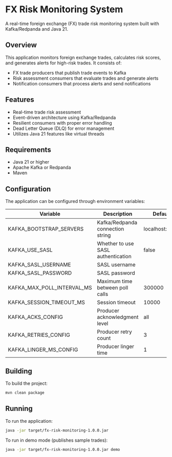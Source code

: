 # FX Risk Monitoring System

A real-time foreign exchange (FX) trade risk monitoring system built with Kafka/Redpanda and Java 21.

## Overview

This application monitors foreign exchange trades, calculates risk scores, and generates alerts for high-risk trades. It consists of:

- FX trade producers that publish trade events to Kafka
- Risk assessment consumers that evaluate trades and generate alerts
- Notification consumers that process alerts and send notifications

## Features

- Real-time trade risk assessment
- Event-driven architecture using Kafka/Redpanda
- Resilient consumers with proper error handling
- Dead Letter Queue (DLQ) for error management
- Utilizes Java 21 features like virtual threads

## Requirements

- Java 21 or higher
- Apache Kafka or Redpanda
- Maven

## Configuration

The application can be configured through environment variables:

| Variable | Description | Default |
|----------|-------------|---------|
| KAFKA_BOOTSTRAP_SERVERS | Kafka/Redpanda connection string | localhost:9092 |
| KAFKA_USE_SASL | Whether to use SASL authentication | false |
| KAFKA_SASL_USERNAME | SASL username | |
| KAFKA_SASL_PASSWORD | SASL password | |
| KAFKA_MAX_POLL_INTERVAL_MS | Maximum time between poll calls | 300000 |
| KAFKA_SESSION_TIMEOUT_MS | Session timeout | 10000 |
| KAFKA_ACKS_CONFIG | Producer acknowledgment level | all |
| KAFKA_RETRIES_CONFIG | Producer retry count | 3 |
| KAFKA_LINGER_MS_CONFIG | Producer linger time | 1 |

## Building

To build the project:

```sh
mvn clean package
```

## Running

To run the application:

```sh
java -jar target/fx-risk-monitoring-1.0.0.jar
```

To run in demo mode (publishes sample trades):

```sh
java -jar target/fx-risk-monitoring-1.0.0.jar demo
```
